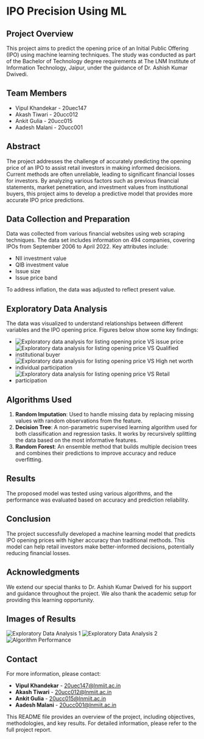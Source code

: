 # IPO Precision Using ML

## Project Overview
This project aims to predict the opening price of an Initial Public Offering (IPO) using machine learning techniques. The study was conducted as part of the Bachelor of Technology degree requirements at The LNM Institute of Information Technology, Jaipur, under the guidance of Dr. Ashish Kumar Dwivedi.

## Team Members
- Vipul Khandekar - 20uec147
- Akash Tiwari - 20ucc012
- Ankit Gulia - 20ucc015
- Aadesh Malani - 20ucc001

## Abstract
The project addresses the challenge of accurately predicting the opening price of an IPO to assist retail investors in making informed decisions. Current methods are often unreliable, leading to significant financial losses for investors. By analyzing various factors such as previous financial statements, market penetration, and investment values from institutional buyers, this project aims to develop a predictive model that provides more accurate IPO price predictions.

## Data Collection and Preparation
Data was collected from various financial websites using web scraping techniques. The data set includes information on 494 companies, covering IPOs from September 2006 to April 2022. Key attributes include:
- NII investment value
- QIB investment value
- Issue size
- Issue price band

To address inflation, the data was adjusted to reflect present value.

## Exploratory Data Analysis
The data was visualized to understand relationships between different variables and the IPO opening price. Figures below show some key findings:
- ![Exploratory data analysis for listing opening price VS issue price](path/to/image1.png)
- ![Exploratory data analysis for listing opening price VS Qualified institutional buyer](path/to/image2.png)
- ![Exploratory data analysis for listing opening price VS High net worth individual participation](path/to/image3.png)
- ![Exploratory data analysis for listing opening price VS Retail participation](path/to/image4.png)

## Algorithms Used
1. **Random Imputation**: Used to handle missing data by replacing missing values with random observations from the feature.
2. **Decision Tree**: A non-parametric supervised learning algorithm used for both classification and regression tasks. It works by recursively splitting the data based on the most informative features.
3. **Random Forest**: An ensemble method that builds multiple decision trees and combines their predictions to improve accuracy and reduce overfitting.

## Results
The proposed model was tested using various algorithms, and the performance was evaluated based on accuracy and prediction reliability.

## Conclusion
The project successfully developed a machine learning model that predicts IPO opening prices with higher accuracy than traditional methods. This model can help retail investors make better-informed decisions, potentially reducing financial losses.

## Acknowledgments
We extend our special thanks to Dr. Ashish Kumar Dwivedi for his support and guidance throughout the project. We also thank the academic setup for providing this learning opportunity.

## Images of Results
![Exploratory Data Analysis 1](path/to/image1.png)
![Exploratory Data Analysis 2](path/to/image2.png)
![Algorithm Performance](path/to/image3.png)

## Contact
For more information, please contact:
- **Vipul Khandekar** - 20uec147@lnmiit.ac.in
- **Akash Tiwari** - 20ucc012@lnmiit.ac.in
- **Ankit Gulia** - 20ucc015@lnmiit.ac.in
- **Aadesh Malani** - 20ucc001@lnmiit.ac.in

This README file provides an overview of the project, including objectives, methodologies, and key results. For detailed information, please refer to the full project report.

